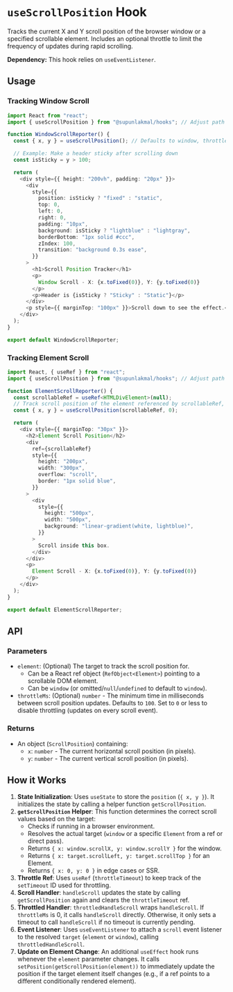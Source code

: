 # `useScrollPosition` Hook

Tracks the current X and Y scroll position of the browser window or a specified scrollable element.
Includes an optional throttle to limit the frequency of updates during rapid scrolling.

**Dependency:** This hook relies on `useEventListener`.

## Usage

### Tracking Window Scroll

```typescript
import React from "react";
import { useScrollPosition } from "@supunlakmal/hooks"; // Adjust path

function WindowScrollReporter() {
  const { x, y } = useScrollPosition(); // Defaults to window, throttle 100ms

  // Example: Make a header sticky after scrolling down
  const isSticky = y > 100;

  return (
    <div style={{ height: "200vh", padding: "20px" }}>
      <div
        style={{
          position: isSticky ? "fixed" : "static",
          top: 0,
          left: 0,
          right: 0,
          padding: "10px",
          background: isSticky ? "lightblue" : "lightgray",
          borderBottom: "1px solid #ccc",
          zIndex: 100,
          transition: "background 0.3s ease",
        }}
      >
        <h1>Scroll Position Tracker</h1>
        <p>
          Window Scroll - X: {x.toFixed(0)}, Y: {y.toFixed(0)}
        </p>
        <p>Header is {isSticky ? "Sticky" : "Static"}</p>
      </div>
      <p style={{ marginTop: "100px" }}>Scroll down to see the effect.</p>
    </div>
  );
}

export default WindowScrollReporter;
```

### Tracking Element Scroll

```typescript
import React, { useRef } from "react";
import { useScrollPosition } from "@supunlakmal/hooks"; // Adjust path

function ElementScrollReporter() {
  const scrollableRef = useRef<HTMLDivElement>(null);
  // Track scroll position of the element referenced by scrollableRef, no throttle
  const { x, y } = useScrollPosition(scrollableRef, 0);

  return (
    <div style={{ marginTop: "30px" }}>
      <h2>Element Scroll Position</h2>
      <div
        ref={scrollableRef}
        style={{
          height: "200px",
          width: "300px",
          overflow: "scroll",
          border: "1px solid blue",
        }}
      >
        <div
          style={{
            height: "500px",
            width: "500px",
            background: "linear-gradient(white, lightblue)",
          }}
        >
          Scroll inside this box.
        </div>
      </div>
      <p>
        Element Scroll - X: {x.toFixed(0)}, Y: {y.toFixed(0)}
      </p>
    </div>
  );
}

export default ElementScrollReporter;
```

## API

### Parameters

- `element`: (Optional) The target to track the scroll position for.
  - Can be a React ref object (`RefObject<Element>`) pointing to a scrollable DOM element.
  - Can be `window` (or omitted/`null`/`undefined` to default to `window`).
- `throttleMs`: (Optional) `number` - The minimum time in milliseconds between scroll position updates. Defaults to `100`. Set to `0` or less to disable throttling (updates on every scroll event).

### Returns

- An object (`ScrollPosition`) containing:
  - `x`: `number` - The current horizontal scroll position (in pixels).
  - `y`: `number` - The current vertical scroll position (in pixels).

## How it Works

1.  **State Initialization**: Uses `useState` to store the `position` (`{ x, y }`). It initializes the state by calling a helper function `getScrollPosition`.
2.  **`getScrollPosition` Helper**: This function determines the correct scroll values based on the target:
    - Checks if running in a browser environment.
    - Resolves the actual target (`window` or a specific `Element` from a ref or direct pass).
    - Returns `{ x: window.scrollX, y: window.scrollY }` for the window.
    - Returns `{ x: target.scrollLeft, y: target.scrollTop }` for an Element.
    - Returns `{ x: 0, y: 0 }` in edge cases or SSR.
3.  **Throttle Ref**: Uses `useRef` (`throttleTimeout`) to keep track of the `setTimeout` ID used for throttling.
4.  **Scroll Handler**: `handleScroll` updates the state by calling `getScrollPosition` again and clears the `throttleTimeout` ref.
5.  **Throttled Handler**: `throttledHandleScroll` wraps `handleScroll`. If `throttleMs` is 0, it calls `handleScroll` directly. Otherwise, it only sets a timeout to call `handleScroll` if no timeout is currently pending.
6.  **Event Listener**: Uses `useEventListener` to attach a `scroll` event listener to the resolved `target` (`element` or `window`), calling `throttledHandleScroll`.
7.  **Update on Element Change**: An additional `useEffect` hook runs whenever the `element` parameter changes. It calls `setPosition(getScrollPosition(element))` to immediately update the position if the target element itself changes (e.g., if a ref points to a different conditionally rendered element).
